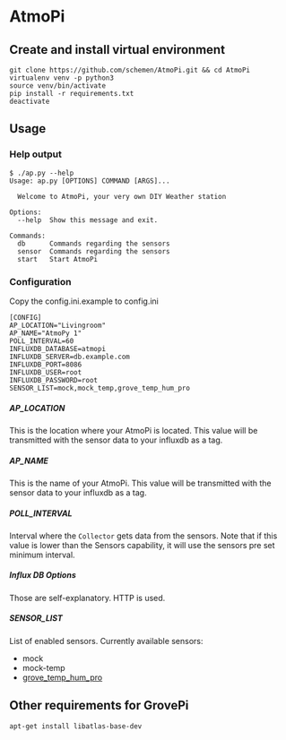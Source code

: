 # AtmoPi

## Create and install virtual environment
```x-sh
git clone https://github.com/schemen/AtmoPi.git && cd AtmoPi
virtualenv venv -p python3
source venv/bin/activate
pip install -r requirements.txt
deactivate
```
## Usage
### Help output

```
$ ./ap.py --help
Usage: ap.py [OPTIONS] COMMAND [ARGS]...

  Welcome to AtmoPi, your very own DIY Weather station

Options:
  --help  Show this message and exit.

Commands:
  db      Commands regarding the sensors
  sensor  Commands regarding the sensors
  start   Start AtmoPi
```

### Configuration
Copy the config.ini.example to config.ini
```
[CONFIG]
AP_LOCATION="Livingroom"
AP_NAME="AtmoPy 1"
POLL_INTERVAL=60
INFLUXDB_DATABASE=atmopi
INFLUXDB_SERVER=db.example.com
INFLUXDB_PORT=8086
INFLUXDB_USER=root
INFLUXDB_PASSWORD=root
SENSOR_LIST=mock,mock_temp,grove_temp_hum_pro
```
##### AP_LOCATION
This is the location where your AtmoPi is located. This value will be transmitted with the sensor data to your influxdb as a tag.

##### AP_NAME
This is the name of your AtmoPi. This value will be transmitted with the sensor data to your influxdb as a tag.

##### POLL_INTERVAL
Interval where the `Collector` gets data from the sensors. Note that if this value is lower than the Sensors capability, it will use the sensors pre set minimum interval.

##### Influx DB Options
Those are self-explanatory. HTTP is used.

##### SENSOR_LIST
List of enabled sensors. Currently available sensors:
* mock
* mock-temp
* [grove_temp_hum_pro](http://wiki.seeedstudio.com/Grove-Temperature_and_Humidity_Sensor_Pro/)

## Other requirements for GrovePi

```
apt-get install libatlas-base-dev
```
